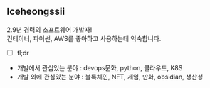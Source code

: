 
## Iceheongssii

2.9년 경력의 소프트웨어 개발자!  
컨테이너, 파이썬, AWS를 좋아하고 사용하는데 익숙합니다.

- [ ] tl;dr
- 개발에서 관심있는 분야 : devops문화, python, 클라우드, K8S
- 개발 외에 관심있는 분야 : 블록체인, NFT, 게임, 만화, obsidian, 생산성
